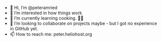 - 👋 Hi, I’m @peteramried
- 👀 I’m interested in how things work
- 🌱 I’m currently learning cooking. 👩‍🍳
- 💞️ I’m looking to collaborate on projects maybe - but I got no experience in GitHub yet.
- 📫 How to reach me: peter.heliohost.org

<!---
peteramried/peteramried is a ✨ special ✨ repository because its `README.md` (this file) appears on your GitHub profile.
You can click the Preview link to take a look at your changes.
--->
